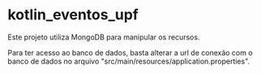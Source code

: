 # kotlin_eventos_upf

Este projeto utiliza MongoDB para manipular os recursos.

Para ter acesso ao banco de dados, basta alterar a url  de conexão com o banco de dados no arquivo "src/main/resources/application.properties".
